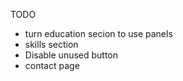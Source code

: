 TODO

* turn education secion to use panels
* skills section
* Disable unused button
* contact page


